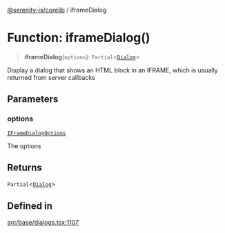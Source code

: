 [@serenity-is/corelib](../README.md) / iframeDialog

# Function: iframeDialog()

> **iframeDialog**(`options`): `Partial`\<[`Dialog`](../classes/Dialog.md)\>

Display a dialog that shows an HTML block in an IFRAME, which is usually returned from server callbacks

## Parameters

### options

[`IFrameDialogOptions`](../interfaces/IFrameDialogOptions.md)

The options

## Returns

`Partial`\<[`Dialog`](../classes/Dialog.md)\>

## Defined in

[src/base/dialogs.tsx:1107](https://github.com/serenity-is/serenity/blob/master/packages/corelib/src/base/dialogs.tsx#L1107)

